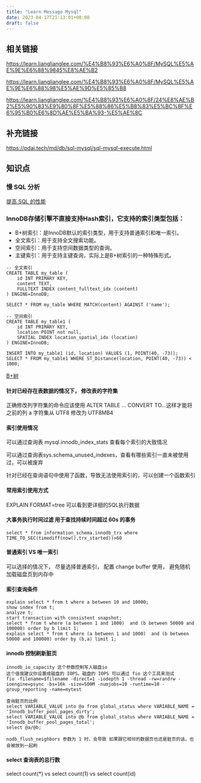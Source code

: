 ```yaml
---
title: "Learn Message Mysql"
date: 2023-04-17T21:13:01+08:00
draft: false
---
```



## 相关链接

https://learn.lianglianglee.com/%E4%B8%93%E6%A0%8F/MySQL%E5%AE%9E%E6%88%9845%E8%AE%B2

https://learn.lianglianglee.com/%E4%B8%93%E6%A0%8F/MySQL%E5%AE%9E%E6%88%98%E5%AE%9D%E5%85%B8

https://learn.lianglianglee.com/%E4%B8%93%E6%A0%8F/24%E8%AE%B2%E5%90%83%E9%80%8F%E5%88%86%E5%B8%83%E5%BC%8F%E6%95%B0%E6%8D%AE%E5%BA%93-%E5%AE%8C


## 补充链接

https://pdai.tech/md/db/sql-mysql/sql-mysql-execute.html

## 知识点


### 慢 SQL 分析
[提高 SQL 的性能](https://learn.lianglianglee.com/%E4%B8%93%E6%A0%8F/Java%E5%B9%B6%E5%8F%91%E7%BC%96%E7%A8%8B%E5%AE%9E%E6%88%98/32%20%20MySQL%E8%B0%83%E4%BC%98%E4%B9%8BSQL%E8%AF%AD%E5%8F%A5%EF%BC%9A%E5%A6%82%E4%BD%95%E5%86%99%E5%87%BA%E9%AB%98%E6%80%A7%E8%83%BDSQL%E8%AF%AD%E5%8F%A5%EF%BC%9F.md)

### InnoDB存储引擎不直接支持Hash索引，它支持的索引类型包括：
- B+树索引：是InnoDB默认的索引类型，用于支持普通索引和唯一索引。
- 全文索引：用于支持全文搜索功能。
- 空间索引：用于支持空间数据类型的查询。
- 主键索引：用于支持主键查询，实际上是B+树索引的一种特殊形式。
```
-- 全文索引
CREATE TABLE my_table (
    id INT PRIMARY KEY,
    content TEXT,
    FULLTEXT INDEX content_fulltext_idx (content)
) ENGINE=InnoDB;

SELECT * FROM my_table WHERE MATCH(content) AGAINST ('name');

-- 空间索引
CREATE TABLE my_table1 (
    id INT PRIMARY KEY,
    location POINT not null,
    SPATIAL INDEX location_spatial_idx (location)
) ENGINE=InnoDB;

INSERT INTO my_table1 (id, location) VALUES (1, POINT(40, -73));
SELECT * FROM my_table1 WHERE ST_Distance(location, POINT(40, -73)) < 1000;
```

[B+树](https://zhuanlan.zhihu.com/p/27700617)

#### 针对已经存在表数据的情况下， 修改表的字符集
正确修改列字符集的命令应该使用 ALTER TABLE … CONVERT TO…这样才能将之前的列 a 字符集从 UTF8 修改为 UTF8MB4


#### 索引使用情况
可以通过查询表 mysql.innodb_index_stats 查看每个索引的大致情况

可以通过查询表sys.schema_unused_indexes，查看有哪些索引一直未被使用过，可以被废弃

针对已经在查询语句中使用了函数，导致无法使用索引的，可以创建一个函数索引

#### 常用索引使用方式
EXPLAIN FORMAT=tree   可以看到更详细的SQL执行数据

#### 大事务执行时间过滤 用于查找持续时间超过 60s 的事务
```
select * from information_schema.innodb_trx where TIME_TO_SEC(timediff(now(),trx_started))>60
```

#### 普通索引 VS 唯一索引
可以选择的情况下， 尽量选择普通索引， 配置 change buffer 使用， 避免随机加载磁盘页到内存中

#### 索引查询条件
```
explain select * from t where a between 10 and 10000;
show index from t;
analyze t;
start transaction with consistent snapshot;
select * from t where (a between 1 and 1000)  and (b between 50000 and 100000) order by b limit 1;
explain select * from t where (a between 1 and 1000)  and (b between 50000 and 100000) order by (b,a) limit 1;
```
#### innodb 控制刷新脏页
```
innodb_io_capacity 这个参数控制写入磁盘io
这个值我建议你设置成磁盘的 IOPS。磁盘的 IOPS 可以通过 fio 这个工具来测试
fio -filename=$filename -direct=1 -iodepth 1 -thread -rw=randrw -ioengine=psync -bs=16k -size=500M -numjobs=10 -runtime=10 -group_reporting -name=mytest

查询脏页的比例
select VARIABLE_VALUE into @a from global_status where VARIABLE_NAME = 'Innodb_buffer_pool_pages_dirty';
select VARIABLE_VALUE into @b from global_status where VARIABLE_NAME = 'Innodb_buffer_pool_pages_total';
select @a/@b;

nodb_flush_neighbors 参数为 1 时，会导致 如果跟它相邻的数据页也还是脏页的话，也会被放到一起刷
```
#### select 查询表的总行数
select count(*) vs select count(1) vs select count(id) 



